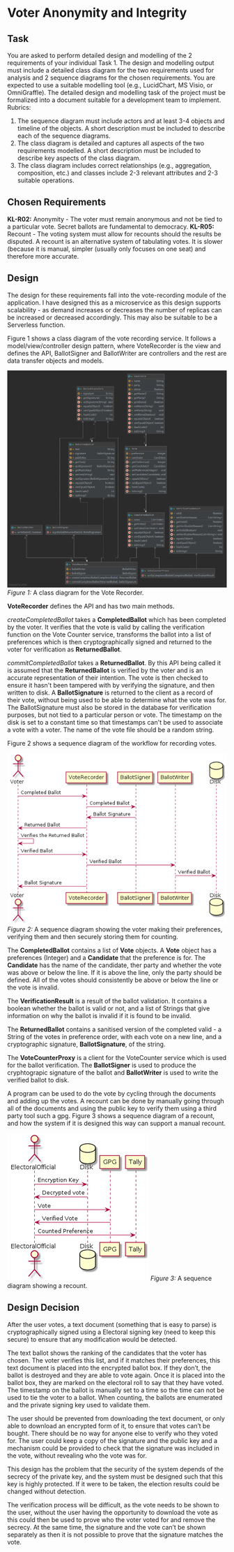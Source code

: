 # Voter Anonymity and Integrity

## Task

You are asked to perform detailed design and modelling of the 2 requirements of your individual Task 1. The design and modelling output must include a detailed class diagram for the two requirements used for analysis and 2 sequence diagrams for the chosen requirements. You are expected to use a suitable modelling tool (e.g., LucidChart, MS Visio, or OmniGraffle). The detailed design and modelling task of the project must be formalized into a document suitable for a development team to implement.
Rubrics:

1. The sequence diagram must include actors and at least 3-4 objects and timeline of the objects. A short description must be included to describe each of the sequence diagrams.
2. The class diagram is detailed and captures all aspects of the two requirements modelled. A short description must be included to describe key aspects of the class diagram.
3. The class diagram includes correct relationships (e.g., aggregation, composition, etc.) and classes include 2-3 relevant attributes and 2-3 suitable operations.

## Chosen Requirements

**KL-R02:** Anonymity - The voter must remain anonymous and not be tied to a particular vote. Secret ballots are fundamental to democracy.
**KL-R05:** Recount - The voting system must allow for recounts should the results be disputed. A recount is an alternative system of tabulating votes. It is slower (because it is manual, simpler (usually only focuses on one seat) and therefore more accurate.

## Design

The design for these requirements fall into the vote-recording module of the application. I have designed this as a microservice as this design supports scalability - as demand increases or decreases the number of replicas can be increased or decreased accordingly. This may also be suitable to be a Serverless function.

Figure 1 shows a class diagram of the vote recording service. It follows a model/view/controller design pattern, where VoteRecorder is the view and defines the API, BallotSigner and BallotWriter are controllers and the rest are data transfer objects and models.

![Class Diagram](Package%20voterecorder.png)
*Figure 1:* A class diagram for the Vote Recorder.

**VoteRecorder** defines the API and has two main methods.

*createCompletedBallot* takes a **CompletedBallot** which has been completed by the voter. It verifies that the vote is valid by calling the verification function on the Vote Counter service, transforms the ballot into a list of preferences which is then cryptographically signed and returned to the voter for verification as **ReturnedBallot**.

*commitCompletedBallot* takes a **ReturnedBallot**. By this API being called it is assumed that the **ReturnedBallot** is verified by the voter and is an accurate representation of their intention. The vote is then checked to ensure it hasn't been tampered with by verifying the signature, and then written to disk. A **BallotSignature** is returned to the client as a record of their vote, without being used to be able to determine what the vote was for. The BallotSignature must also be stored in the database for verification purposes, but not tied to a particular person or vote. The timestamp on the disk is set to a constant time so that timestamps can't be used to associate a vote with a voter. The name of the vote file should be a random string. 

Figure 2 shows a sequence diagram of the workflow for recording votes.

![Sequence Diagram](r1-sequence.png)
*Figure 2:* A sequence diagram showing the voter making their preferences, verifying them and then securely storing them for counting.

The **CompletedBallot** contains a list of **Vote** objects. A **Vote** object has a preferences (Integer) and a **Candidate** that the preference is for. The **Candidate** has the name of the candidate, ther party and whether the vote was above or below the line. If it is above the line, only the party should be defined. All of the votes should consistently be above or below the line or the vote is invalid. 

The **VerificationResult** is a result of the ballot validation. It contains a boolean whether the ballot is valid or not, and a list of Strings that give information on why the ballot is invalid if it is found to be invalid. 

The **ReturnedBallot** contains a sanitised version of the completed valid - a String of the votes in preference order, with each vote on a new line, and a cryptographic signature, **BallotSignature**, of the string. 

The **VoteCounterProxy** is a client for the VoteCounter service which is used for the ballot verification. The **BallotSigner** is used to produce the cryphtograpic signature of the ballot and **BallotWriter** is used to write the verified ballot to disk.

A program can be used to do the vote by cycling through the documents and adding up the votes. A recount can be done by manually going through all of the documents and using the public key to verify them using a third party tool such a gpg. Figure 3 shows a sequence diagram of a recount, and how the system if it is designed this way can support a manual recount. 

![Sequence Diagram](r2-sequence.png)
*Figure 3:* A sequence diagram showing a recount. 



## Design Decision

After the user votes, a text document (something that is easy to parse) is cryptographically signed using a Electoral signing key (need to keep this secure) to ensure that any modification would be detected.

The text ballot shows the ranking of the candidates that the voter has chosen. The voter verifies this list, and if it matches their preferences, this text document is placed into the encrypted ballot box. If they don’t, the ballot is destroyed and they are able to vote again. Once it is placed into the ballot box, they are marked on the electoral roll to say that they have voted. The timestamp on the ballot is manually set to a time so the time can not be used to tie the voter to a ballot. When counting, the ballots are enumerated and the private signing key used to validate them.

The user should be prevented from downloading the text document, or only able to download an encrypted form of it, to ensure that votes can’t be bought. There should be no way for anyone else to verify who they voted for. The user could keep a copy of the signature and the public key and a mechanism could be provided to check that the signature was included in the vote, without revealing who the vote was for. 

This design has the problem that the security of the system depends of the secrecy of the private key, and the system must be designed such that this key is highly protected. If it were to be taken, the election results could be changed without detection. 

The verification process will be difficult, as the vote needs to be shown to the user, without the user having the opportunity to download the vote as this could then be used to prove who the voter voted for and remove the secrecy. At the same time, the signature and the vote can’t be shown separately as then it is not possible to prove that the signature matches the vote.